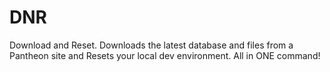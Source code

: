 DNR
===

Download and Reset. Downloads the latest database and files from a Pantheon site and Resets your local dev environment. All in ONE command!
